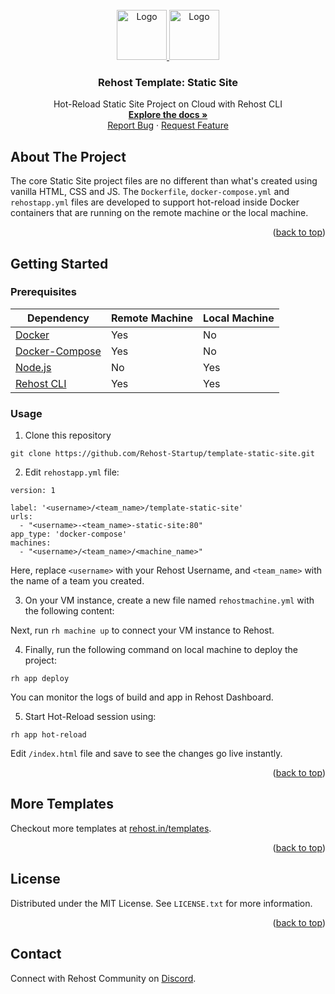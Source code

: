 <div id="top"></div>
<!-- PROJECT LOGO -->
<br />
<div align="center">
  <a href="https://rehost.in/templates">
    <img src="https://rehost.in/assets/images/logo.svg" alt="Logo" width="80" height="80">
    <img src="https://rehost.in/assets/images/codelogo.png" alt="Logo" width="80" height="80">
  </a>

<h3 align="center">Rehost Template: Static Site</h3>
  <p align="center">
    Hot-Reload Static Site Project on Cloud with Rehost CLI
    <br />
    <a href="https://docs.rehost.in/#/getting-started/quickstart"><strong>Explore the docs »</strong></a>
    <br />
    <a href="https://github.com/Rehost-Startup/template-static-site/issues">Report Bug</a>
    ·
    <a href="https://github.com/Rehost-Startup/template-static-site/issues">Request Feature</a>
  </p>
</div>

<!-- ABOUT THE PROJECT -->
## About The Project

The core Static Site project files are no different than what's created using vanilla HTML, CSS and JS. The `Dockerfile`, `docker-compose.yml` and `rehostapp.yml` files are developed to support hot-reload inside Docker containers that are running on the remote machine or the local machine.

<p align="right">(<a href="#top">back to top</a>)</p>

<!-- GETTING STARTED -->
## Getting Started

### Prerequisites

Dependency | Remote Machine | Local Machine |
--- | --- | --- |
[Docker](https://docs.docker.com/get-docker/) | Yes | No |
[Docker-Compose](https://docs.docker.com/compose/install/) | Yes | No |
[Node.js](https://nodejs.org/en/) | No | Yes |
[Rehost CLI](https://docs.rehost.in/#/getting-started/installation) | Yes | Yes |

### Usage

1. Clone this repository
```
git clone https://github.com/Rehost-Startup/template-static-site.git
```
2. Edit `rehostapp.yml` file:
```
version: 1

label: '<username>/<team_name>/template-static-site'
urls:
  - "<username>-<team_name>-static-site:80"
app_type: 'docker-compose'
machines:
  - "<username>/<team_name>/<machine_name>"
```
Here, replace `<username>` with your Rehost Username, and `<team_name>` with the name of a team you created.

3. On your VM instance, create a new file named `rehostmachine.yml` with the following content: 

Next, run `rh machine up` to connect your VM instance to Rehost.

4. Finally, run the following command on local machine to deploy the project:
```
rh app deploy
```
You can monitor the logs of build and app in Rehost Dashboard.

5. Start Hot-Reload session using:
```
rh app hot-reload
```
Edit `/index.html` file and save to see the changes go live instantly.
<p align="right">(<a href="#top">back to top</a>)</p>

<!-- USAGE EXAMPLES -->
## More Templates

Checkout more templates at [rehost.in/templates](https://rehost.in/templates).

<p align="right">(<a href="#top">back to top</a>)</p>

<!-- LICENSE -->
## License

Distributed under the MIT License. See `LICENSE.txt` for more information.

<p align="right">(<a href="#top">back to top</a>)</p>

<!-- CONTACT -->
## Contact

Connect with Rehost Community on [Discord](https://discord.gg/RnkBxDJJhQ).
